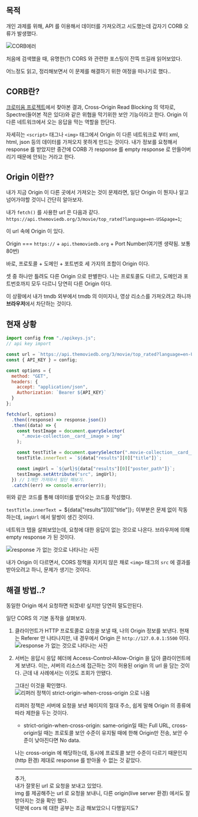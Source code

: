 <!-- ---
title: Cross-Origin Read Blocking(CORB) 해결
date: 2024-04-26 21:00:00 +09:00
categories: [Development, JavaScript] # 메인 카테고리 , 보조 카테고리
tags: [Development, Web, JavaScript]
--- -->

## 목적

개인 과제를 위해, API 를 이용해서 데이터를 가져오려고 시도했는데 갑자기 CORB 오류가 발생했다.

<img src="https://kybaq.github.io/assets/img/posts/2024-04-26-CORB-해결-1.png" alt="CORB에러">

처음에 검색했을 때, 유명한(?) CORS 와 관련한 포스팅이 잔뜩 뜨길래 읽어보았다.

어느정도 읽고, 정리해보면서 이 문제를 해결하기 위한 여정을 떠나기로 했다..

## CORB란?

[크로미움 프로젝트][1]에서 찾아본 결과, Cross-Origin Read Blocking 의 약자로, Spectre(들어본 적은 있다)와 같은 위협을 막기위한 보안 기능이라고 한다. Origin 이 다른 네트워크에서 오는 응답을 막는 역할을 한단다.

자세히는 `<script>` 태그나 `<img>` 태그에서 Origin 이 다른 네트워크로 부터 xml, html, json 등의 데이터를 가져오지 못하게 만드는 것이다.
내가 정보를 요청해서 response 를 받았지만 중간에 CORB 가 response 를 empty response 로 만들어버리기 때문에 안되는 거라고 한다.

## Origin 이란??

내가 지금 Origin 이 다른 곳에서 가져오는 것이 문제라면, 일단 Origin 이 뭔지나 알고 넘어가야할 것이니 간단히 알아보자.

내가 `fetch()` 를 사용한 url 은 다음과 같다.
`https://api.themoviedb.org/3/movie/top_rated?language=en-US&page=1`;

이 url 속에 Origin 이 있다.

Origin === `https://` + `api.themoviedb.org` + Port Number(여기엔 생략됨. 보통 80번)

바로, 프로토콜 + 도메인 + 포트번호 세 가지의 조합이 Origin 이다.

셋 중 하나만 틀려도 다른 Origin 으로 판별한다.
나는 프로토콜도 다르고, 도메인과 포트번호까지 모두 다르니 당연히 다른 Origin 이다.

이 상황에서 내가 tmdb 외부에서 tmdb 의 이미지나, 영상 리소스를 가져오려고 하니까 **브라우저**에서 차단하는 것이다.

## 현재 상황

```javascript
import config from "./apikeys.js";
// api key import

const url = `https://api.themoviedb.org/3/movie/top_rated?language=en-US&page=1`;
const { API_KEY } = config;

const options = {
  method: "GET",
  headers: {
    accept: "application/json",
    Authorization: `Bearer ${API_KEY}`
  }
};

fetch(url, options)
  .then((response) => response.json())
  .then((data) => {
    const testImage = document.querySelector(
      ".movie-collection__card__image > img"
    );

    const testTitle = document.querySelector(".movie-collection__card__title");
    testTitle.innerText = `${data["results"][0]["title"]}`;

    const imgUrl = `${url}${data["results"][0]["poster_path"]}`;
    testImage.setAttribute("src", imgUrl);
  }) // 1개만 가져와서 일단 해보기.
  .catch((err) => console.error(err));
```

위와 같은 코드를 통해 데이터를 받아오는 코드를 작성했다.

`testTitle.innerText = `${data["results"][0]["title"]}`;` 이부분은 문제 없이 작동하는데, `imgUrl` 에서 말썽이 생긴 것이다.

네트워크 탭을 살펴보았는데, 요청에 대한 응답이 없는 것으로 나온다.
브라우저에 의해 empty response 가 된 것이다.

<img src="https://kybaq.github.io/assets/img/posts/2024-04-26-CORB-해결-2.png" alt="response 가 없는 것으로 나타나는 사진">

내가 Origin 이 다르면서, CORS 정책을 지키지 않은 채로 `<img>` 태그의 `src` 에 결과를 받아오려고 하니, 문제가 생기는 것이다.

## 해결 방법..?

동일한 Origin 에서 요청하면 되겠네! 싶지만 당연히 말도안된다.

일단 CORS 의 기본 동작을 살펴보자.

1.  클라이언트가 HTTP 프로토콜로 요청을 보낼 때, 나의 Origin 정보를 보낸다.
    현재는 Referer 만 나타나지만, 내 경우에서 Origin 은 `http://127.0.0.1:5500` 이다.
    <img src="https://kybaq.github.io/assets/img/posts/2024-04-26-CORB-해결-3.png" alt="response 가 없는 것으로 나타나는 사진">

2.  서버는 응답시 응답 헤더에 Access-Control-Allow-Origin 을 담아 클라이언트에게 보낸다.
    이는, 서버의 리소스에 접근하는 것이 허용된 origin 의 url 을 담는 것이다.
    근데 내 사례에서는 이것도 조회가 안됐다.

    그대신 이것을 확인했다.
    <img src="https://kybaq.github.io/assets/img/posts/2024-04-26-CORB-해결-4.png" alt="리퍼러 정책이 strict-origin-when-cross-origin 으로 나옴">

    리퍼러 정책은 서버에 요청을 보낸 페이지의 절대 주소, 쉽게 말해 Origin 의 종류에 따라 제한을 두는 것이다.

    - strict-origin-when-cross-origin: same-origin일 때는 Full URL, cross-origin일 때는 프로토콜 보안 수준이 유지될 때에 한해 Origin만 전송, 보안 수준이 낮아진다면 No data.

    나는 cross-origin 에 해당하는데, 동시에 프로토콜 보안 수준이 다르기 때문인지(http 환경) 제대로 response 를 받아올 수 없는 것 같았다.

    [1]: https://www.chromium.org/Home/chromium-security/corb-for-developers/

    ***

    추가,  
    내가 잘못된 url 로 요청을 보내고 있었다.  
    img 를 제공해주는 url 로 요청을 보내니, 다른 origin(live server 환경) 에서도 잘 받아지는 것을 확인 했다.  
    덕분에 cors 에 대한 공부는 조금 해보았으니 다행일지도?
